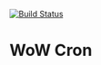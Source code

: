 [![Build Status](https://travis-ci.org/opussf/WoWCron.svg?branch=master)](https://travis-ci.org/opussf/WoWCron)

# WoW Cron
